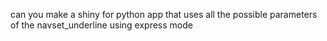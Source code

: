 can you make a shiny for python app that uses all the possible parameters of the navset_underline using express mode